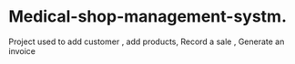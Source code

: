 # Medical-shop-management-systm.
Project used to add customer , add products, Record a sale , Generate an invoice
